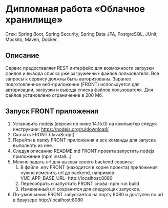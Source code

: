 # Дипломная работа «Облачное хранилище»
Стек: Spring Boot, Spring Security, Spring Data JPA, PostgreSQL, JUnit, Mockito, Maven, Docker.
## Описание
Сервис предоставляет REST интерфейс для возможности загрузки файлов и вывода списка уже загруженных файлов пользователя. Все запросы к сервису должны быть авторизованы. Заранее подготовленное веб-приложение (FRONT) испольхуется для авторизации, загрузки и вывода списка файлов пользователя. 
Для файлов установлено  ограничение в 200 Мб.
## Запуск FRONT приложения
1. Установить nodejs (версия не ниже 14.15.0) на компьютер следуя инструкции: https://nodejs.org/ru/download/
2. Скачать FRONT (JavaScript)
3. Перейти в папку FRONT приложения и все команды для запуска выполнять из нее.
4. Следуя описанию README.md FRONT проекта запустить nodejs приложение (npm install...)
5. Можно задать url для вызова своего backend сервиса:
	1) В файле .env FRONT (находится в корне проекта) приложения нужно изменить url до backend, например: VUE_APP_BASE_URL=http://localhost:8080
	2) Пересобрать и запустить FRONT снова: npm run build
	3) Измененный url сохранится для следующих запусков.
6. По-умолчанию FRONT запускается на порту 8080 и доступен по url в браузере http://localhost:8080
